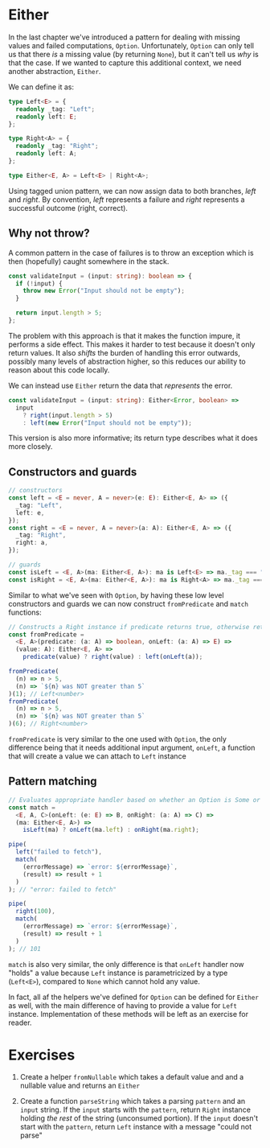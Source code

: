 # Either

In the last chapter we've introduced a pattern for dealing with missing values and failed computations, `Option`. Unfortunately, `Option` can only tell us that there _is_ a missing value (by returning `None`), but it can't tell us _why_ is that the case. If we wanted to capture this additional context, we need another abstraction, `Either`.

We can define it as:

```ts
type Left<E> = {
  readonly _tag: "Left";
  readonly left: E;
};

type Right<A> = {
  readonly _tag: "Right";
  readonly left: A;
};

type Either<E, A> = Left<E> | Right<A>;
```

Using tagged union pattern, we can now assign data to both branches, _left_ and _right_. By convention, _left_ represents a failure and _right_ represents a successful outcome (right, correct).

## Why not throw?

A common pattern in the case of failures is to throw an exception which is then (hopefully) caught somewhere in the stack.

```ts
const validateInput = (input: string): boolean => {
  if (!input) {
    throw new Error("Input should not be empty");
  }

  return input.length > 5;
};
```

The problem with this approach is that it makes the function impure, it performs a side effect. This makes it harder to test because it doesn't only return values. It also _shifts_ the burden of handling this error outwards, possibly many levels of abstraction higher, so this reduces our ability to reason about this code locally.

We can instead use `Either` return the data that _represents_ the error.

```ts
const validateInput = (input: string): Either<Error, boolean> =>
  input
    ? right(input.length > 5)
    : left(new Error("Input should not be empty"));
```

This version is also more informative; its return type describes what it does more closely.

## Constructors and guards

```ts
// constructors
const left = <E = never, A = never>(e: E): Either<E, A> => ({
  _tag: "Left",
  left: e,
});
const right = <E = never, A = never>(a: A): Either<E, A> => ({
  _tag: "Right",
  right: a,
});

// guards
const isLeft = <E, A>(ma: Either<E, A>): ma is Left<E> => ma._tag === "Left";
const isRight = <E, A>(ma: Either<E, A>): ma is Right<A> => ma._tag === "Right";
```

Similar to what we've seen with `Option`, by having these low level constructors and guards we can now construct `fromPredicate` and `match` functions:

```ts
// Constructs a Right instance if predicate returns true, otherwise returns Left
const fromPredicate =
  <E, A>(predicate: (a: A) => boolean, onLeft: (a: A) => E) =>
  (value: A): Either<E, A> =>
    predicate(value) ? right(value) : left(onLeft(a));

fromPredicate(
  (n) => n > 5,
  (n) => `${n} was NOT greater than 5`
)(1); // Left<number>
fromPredicate(
  (n) => n > 5,
  (n) => `${n} was NOT greater than 5`
)(6); // Right<number>
```

`fromPredicate` is very similar to the one used with `Option`, the only difference being that it needs additional input argument, `onLeft`, a function that will create a value we can attach to `Left` instance

## Pattern matching

```ts
// Evaluates appropriate handler based on whether an Option is Some or None
const match =
  <E, A, C>(onLeft: (e: E) => B, onRight: (a: A) => C) =>
  (ma: Either<E, A>) =>
    isLeft(ma) ? onLeft(ma.left) : onRight(ma.right);

pipe(
  left("failed to fetch"),
  match(
    (errorMessage) => `error: ${errorMessage}`,
    (result) => result + 1
  )
); // "error: failed to fetch"

pipe(
  right(100),
  match(
    (errorMessage) => `error: ${errorMessage}`,
    (result) => result + 1
  )
); // 101
```

`match` is also very similar, the only difference is that `onLeft` handler now "holds" a value because `Left` instance is parametricized by a type (`Left<E>`), compared to `None` which cannot hold any value.

In fact, all af the helpers we've defined for `Option` can be defined for `Either` as well, with the main difference of having to provide a value for `Left` instance. Implementation of these methods will be left as an exercise for reader.

# Exercises

1. Create a helper `fromNullable` which takes a default value and and a nullable value and returns an `Either`

2. Create a function `parseString` which takes a parsing `pattern` and an `input` string. If the `input` starts with the `pattern`, return `Right` instance holding _the rest_ of the string (unconsumed portion). If the `input` doesn't start with the `pattern`, return `Left` instance with a message "could not parse"
